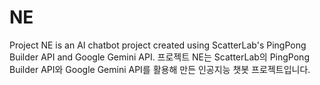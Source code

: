 # NE
Project NE is an AI chatbot project created using ScatterLab's PingPong Builder API and Google Gemini API.
프로젝트 NE는 ScatterLab의 PingPong Builder API와 Google Gemini API를 활용해 만든 인공지능 챗봇 프로젝트입니다.
